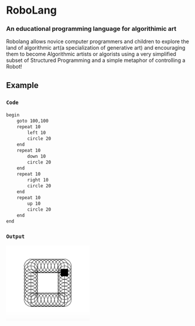 # RoboLang
### An educational programming language for algorithimic art

Robolang allows novice computer programmers and children to explore the land of algorithmic art(a specialization of generative art) and encouraging them to become Algorithmic artists or algorists using a very simplified subset of Structured Programming and a simple metaphor of controlling a Robot!

## Example

### `Code`
```
begin
    goto 100,100
    repeat 10
        left 10
        circle 20
    end
    repeat 10
        down 10
        circle 20
    end
    repeat 10
        right 10
        circle 20
    end
    repeat 10
        up 10
        circle 20
    end
end
```
### `Output`
<img src="./output.png" />

